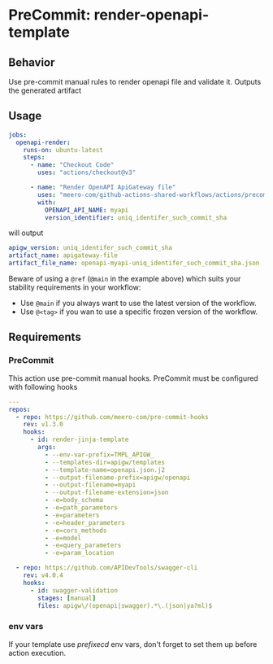 # PreCommit: render-openapi-template

## Behavior

Use pre-commit manual rules to render openapi file and validate it.
Outputs the generated artifact

## Usage

```yaml
jobs:
  openapi-render:
    runs-on: ubuntu-latest
    steps:
      - name: "Checkout Code"
        uses: "actions/checkout@v3"

      - name: "Render OpenAPI ApiGateway file"
        uses: "meero-com/github-actions-shared-workflows/actions/precommit/render-openapi-template@main"
        with:
          OPENAPI_API_NAME: myapi
          version_identifier: uniq_identifer_such_commit_sha
```

will output
```yaml
apigw_version: uniq_identifer_such_commit_sha
artifact_name: apigateway-file
artifact_file_name: openapi-myapi-uniq_identifer_such_commit_sha.json
```

Beware of using a `@ref` (`@main` in the example above) which suits your stability requirements in your workflow:

* Use `@main` if you always want to use the latest version of the workflow.
* Use `@<tag>` if you wan to use a specific frozen version of the workflow.

## Requirements

### PreCommit
This action use pre-commit manual hooks.
PreCommit must be configured with following hooks

```yaml
---
repos:
  - repo: https://github.com/meero-com/pre-commit-hooks
    rev: v1.3.0
    hooks:
      - id: render-jinja-template
        args:
          - --env-var-prefix=TMPL_APIGW_
          - --templates-dir=apigw/templates
          - --template-name=openapi.json.j2
          - --output-filename-prefix=apigw/openapi
          - --output-filename=myapi
          - --output-filename-extension=json
          - -e=body_schema
          - -e=path_parameters
          - -e=parameters
          - -e=header_parameters
          - -e=cors_methods
          - -e=model
          - -e=query_parameters
          - -e=param_location

  - repo: https://github.com/APIDevTools/swagger-cli
    rev: v4.0.4
    hooks:
      - id: swagger-validation
        stages: [manual]
        files: apigw\/(openapi|swagger).*\.(json|ya?ml)$

```

### env vars

If your template use _prefixecd_ env vars, don't forget to set them up before action execution.